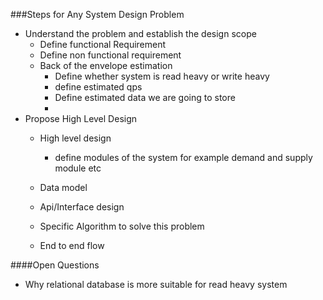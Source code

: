 ###Steps for Any System Design Problem 
- Understand the problem and establish the design scope 
    - Define functional Requirement 
    - Define non functional requirement 
    - Back of the envelope estimation
        - Define whether system is read heavy or write heavy
        - define estimated qps 
        - Define estimated data we are going to store 
        -
- Propose High Level Design 
    - High level design
        - define modules of the system for example demand and supply module etc
        
    - Data model 
    - Api/Interface design
    - Specific Algorithm to solve this problem
    - End to end flow
    




####Open Questions
- Why relational database is more suitable for read heavy system 


    